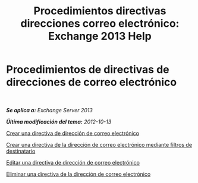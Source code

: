 ﻿---
title: 'Procedimientos directivas direcciones correo electrónico: Exchange 2013 Help'
TOCTitle: Procedimientos de directivas de direcciones de correo electrónico
ms:assetid: 7b49b51d-265e-4857-a283-4368e858f8a5
ms:mtpsurl: https://technet.microsoft.com/es-es/library/Aa998940(v=EXCHG.150)
ms:contentKeyID: 49895733
ms.date: 04/23/2018
mtps_version: v=EXCHG.150
ms.translationtype: HT
---

# Procedimientos de directivas de direcciones de correo electrónico

 

_**Se aplica a:** Exchange Server 2013_

_**Última modificación del tema:** 2012-10-13_

[Crear una directiva de dirección de correo electrónico](create-an-email-address-policy-exchange-2013-help.md)

[Crear una directiva de la dirección de correo electrónico mediante filtros de destinatario](create-an-email-address-policy-by-using-recipient-filters-exchange-2013-help.md)

[Editar una directiva de dirección de correo electrónico](edit-an-email-address-policy-exchange-2013-help.md)

[Eliminar una directiva de la dirección de correo electrónico](remove-an-email-address-policy-exchange-2013-help.md)


